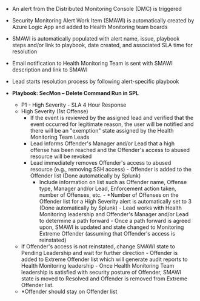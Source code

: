 - An alert from the Distributed Monitoring Console (DMC) is triggered
- Security Monitoring Alert Work Item (SMAWI) is automatically created by Azure Logic App and added to Health Monitoring team boards
- SMAWI is automatically populated with alert name, issue, playbook steps and/or link to playbook, date created, and associated SLA time for resolution
- Email notification to Health Monitoring Team is sent with SMAWI description and link to SMAWI
- Lead starts resolution process by following alert-specific playbook

-    **Playbook: SecMon – Delete Command Run in SPL** 

     - P1 - High Severity - SLA 4 Hour Response
     - High Severity (1st Offense)
       - If the event is reviewed by the assigned lead and verified that the event occurred for legitimate reason, the user will be notified and there will be an &quot;exemption&quot; state assigned by the Health Monitoring Team Leads
       - Lead informs Offender&#39;s Manager and/or Lead that a high offense has been reached and the Offender&#39;s access to abused resource will be revoked
       - Lead immediately removes Offender&#39;s access to abused resource (e.g., removing SSH access)
    - Offender is added to the Offender list (Done automatically by Splunk)
         - Include information on list such as Offender name, Offense type, Manager and/or Lead, Enforcement action taken, number of Offenses, etc.
    - \*Number of Offenses on the Offender list for a High Severity alert is automatically set to 3 (Done automatically by Splunk)
    - Lead works with Health Monitoring leadership and Offender&#39;s Manager and/or Lead to determine a path forward
    - Once a path forward is agreed upon, SMAWI is updated and state changed to Monitoring Extreme Offender (assuming that Offender&#39;s access is reinstated)
      - If Offender&#39;s access is not reinstated, change SMAWI state to Pending Leadership and wait for further direction
    - Offender is added to Extreme Offender list which will generate audit reports to Health Monitoring leadership
    - Once Health Monitoring Team leadership is satisfied with security posture of Offender, SMAWI state is moved to Resolved and Offender is removed from Extreme Offender list.
      - \*Offender should stay on Offender list